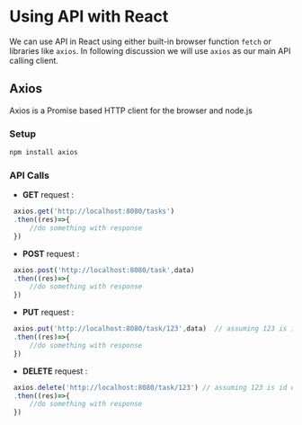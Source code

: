 # Using API with React


We can use API in React using either built-in browser function `fetch` or libraries like `axios`. In following discussion we will use `axios` as our main API calling client.


## Axios

Axios is a  Promise based HTTP client for the browser and node.js

### Setup 

```bash
npm install axios

```

### API Calls


* **GET** request :

```js
 axios.get('http://localhost:8080/tasks')
 .then((res)=>{
     //do something with response
 })
```

* **POST** request :

```js
 axios.post('http://localhost:8080/task',data)
 .then((res)=>{
     //do something with response
 })
```

* **PUT** request :

```js
 axios.put('http://localhost:8080/task/123',data)  // assuming 123 is id of task record
 .then((res)=>{
     //do something with response
 })
```

* **DELETE** request :

```js
 axios.delete('http://localhost:8080/task/123') // assuming 123 is id of task record
 .then((res)=>{
     //do something with response
 })
```